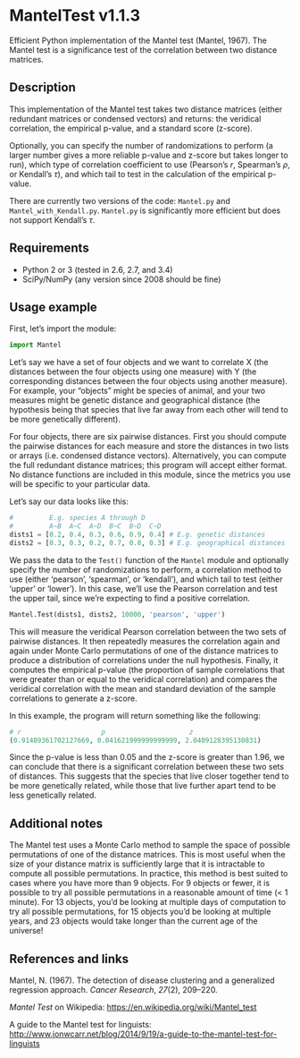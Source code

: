 MantelTest v1.1.3
=================

Efficient Python implementation of the Mantel test (Mantel, 1967). The Mantel test is a significance test of the correlation between two distance matrices.


Description
-----------

This implementation of the Mantel test takes two distance matrices (either redundant matrices or condensed vectors) and returns: the veridical correlation, the empirical p-value, and a standard score (z-score).

Optionally, you can specify the number of randomizations to perform (a larger number gives a more reliable p-value and z-score but takes longer to run), which type of correlation coefficient to use (Pearson’s *r*, Spearman’s *ρ*, or Kendall’s *τ*), and which tail to test in the calculation of the empirical p-value.

There are currently two versions of the code: ```Mantel.py``` and ```Mantel_with_Kendall.py```. ```Mantel.py``` is significantly more efficient but does not support Kendall’s *τ*.


Requirements
------------

- Python 2 or 3 (tested in 2.6, 2.7, and 3.4)
- SciPy/NumPy (any version since 2008 should be fine)


Usage example
-------------

First, let’s import the module:

```python
import Mantel
```

Let’s say we have a set of four objects and we want to correlate X (the distances between the four objects using one measure) with Y (the corresponding distances between the four objects using another measure). For example, your “objects” might be species of animal, and your two measures might be genetic distance and geographical distance (the hypothesis being that species that live far away from each other will tend to be more genetically different).

For four objects, there are six pairwise distances. First you should compute the pairwise distances for each measure and store the distances in two lists or arrays (i.e. condensed distance vectors). Alternatively, you can compute the full redundant distance matrices; this program will accept either format. No distance functions are included in this module, since the metrics you use will be specific to your particular data.

Let’s say our data looks like this:

```python
#         E.g. species A through D
#         A~B  A~C  A~D  B~C  B~D  C~D
dists1 = [0.2, 0.4, 0.3, 0.6, 0.9, 0.4] # E.g. genetic distances
dists2 = [0.3, 0.3, 0.2, 0.7, 0.8, 0.3] # E.g. geographical distances
```

We pass the data to the ```Test()``` function of the ```Mantel``` module and optionally specify the number of randomizations to perform, a correlation method to use (either ‘pearson’, ‘spearman’, or ‘kendall’), and which tail to test (either ‘upper’ or ‘lower’). In this case, we’ll use the Pearson correlation and test the upper tail, since we’re expecting to find a positive correlation.

```python
Mantel.Test(dists1, dists2, 10000, 'pearson', 'upper')
```

This will measure the veridical Pearson correlation between the two sets of pairwise distances. It then repeatedly measures the correlation again and again under Monte Carlo permutations of one of the distance matrices to produce a distribution of correlations under the null hypothesis. Finally, it computes the empirical p-value (the proportion of sample correlations that were greater than or equal to the veridical correlation) and compares the veridical correlation with the mean and standard deviation of the sample correlations to generate a z-score.

In this example, the program will return something like the following:

```python
# r                    p                     z
(0.91489361702127669, 0.041621999999999999, 2.0409128395130831)
```

Since the p-value is less than 0.05 and the z-score is greater than 1.96, we can conclude that there is a significant correlation between these two sets of distances. This suggests that the species that live closer together tend to be more genetically related, while those that live further apart tend to be less genetically related.


Additional notes
----------------

The Mantel test uses a Monte Carlo method to sample the space of possible permutations of one of the distance matrices. This is most useful when the size of your distance matrix is sufficiently large that it is intractable to compute all possible permutations. In practice, this method is best suited to cases where you have more than 9 objects. For 9 objects or fewer, it is possible to try all possible permutations in a reasonable amount of time (< 1 minute). For 13 objects, you’d be looking at multiple days of computation to try all possible permutations, for 15 objects you’d be looking at multiple years, and 23 objects would take longer than the current age of the universe!


References and links
--------------------

Mantel, N. (1967). The detection of disease clustering and a generalized regression approach. *Cancer Research*, *27*(2), 209–220.

*Mantel Test* on Wikipedia: https://en.wikipedia.org/wiki/Mantel_test

A guide to the Mantel test for linguists: http://www.jonwcarr.net/blog/2014/9/19/a-guide-to-the-mantel-test-for-linguists
